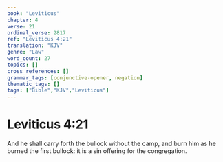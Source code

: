 ```yaml
---
book: "Leviticus"
chapter: 4
verse: 21
ordinal_verse: 2817
ref: "Leviticus 4:21"
translation: "KJV"
genre: "Law"
word_count: 27
topics: []
cross_references: []
grammar_tags: [conjunctive-opener, negation]
thematic_tags: []
tags: ["Bible","KJV","Leviticus"]
---
```


# Leviticus 4:21

And he shall carry forth the bullock without the camp, and burn him as he burned the first bullock: it is a sin offering for the congregation.
